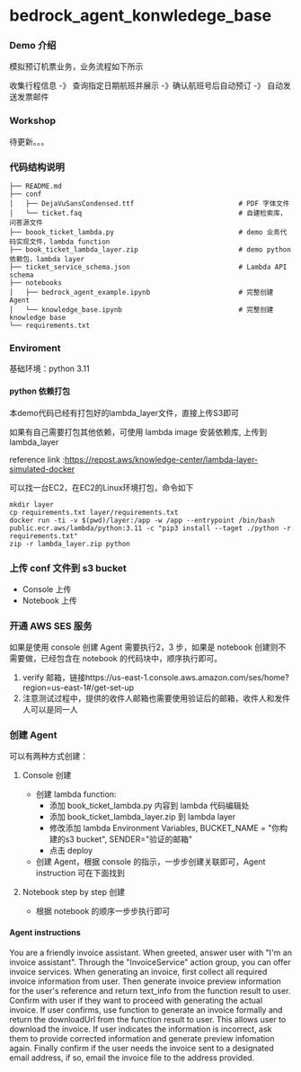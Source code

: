 # bedrock_agent_konwledege_base

### Demo 介绍

模拟预订机票业务，业务流程如下所示

收集行程信息 -》 查询指定日期航班并展示 -》确认航班号后自动预订 -》 自动发送发票邮件

### Workshop
待更新。。。

### 代码结构说明 
```
├── README.md
├── conf
│   ├── DejaVuSansCondensed.ttf                          # PDF 字体文件
│   └── ticket.faq                                       # 自建检索库，问答源文件
├── boook_ticket_lambda.py                               # demo 业务代码实现文件，lambda function
├── book_ticket_lambda_layer.zip                         # demo python 依赖包，lambda layer
├── ticket_service_schema.json                           # Lambda API schema
├── notebooks
│   ├── bedrock_agent_example.ipynb                      # 完整创建 Agent
│   └── knowledge_base.ipynb                             # 完整创建 knowledge base
└── requirements.txt
```

### Enviroment
基础环境：python 3.11

#### python 依赖打包
本demo代码已经有打包好的lambda_layer文件，直接上传S3即可

如果有自己需要打包其他依赖，可使用 lambda image 安装依赖库, 上传到 lambda_layer

reference link :https://repost.aws/knowledge-center/lambda-layer-simulated-docker

可以找一台EC2，在EC2的Linux环境打包，命令如下

```
mkdir layer
cp requirements.txt layer/requirements.txt
docker run -ti -v $(pwd)/layer:/app -w /app --entrypoint /bin/bash public.ecr.aws/lambda/python:3.11 -c "pip3 install --taget ./python -r requirements.txt"
zip -r lambda_layer.zip python
```

### 上传 conf 文件到 s3 bucket
- Console 上传
- Notebook 上传

### 开通 AWS SES 服务

如果是使用 console 创建 Agent 需要执行2，3 步，如果是 notebook 创建则不需要做，已经包含在 notebook 的代码块中，顺序执行即可。

1. verify 邮箱，链接https://us-east-1.console.aws.amazon.com/ses/home?region=us-east-1#/get-set-up
2. 注意测试过程中，提供的收件人邮箱也需要使用验证后的邮箱，收件人和发件人可以是同一人


### 创建 Agent
可以有两种方式创建：

1. Console 创建
    - 创建 lambda function: 
        * 添加 book_ticket_lambda.py 内容到 lambda 代码编辑处
        * 添加 book_ticket_lambda_layer.zip 到 lambda layer
        * 修改添加 lambda Environment Variables, BUCKET_NAME = "你构建的s3 bucket", SENDER="验证的邮箱"
        * 点击 deploy
    - 创建 Agent，根据 console 的指示，一步步创建关联即可，Agent instruction 可在下面找到

2. Notebook step by step 创建
    - 根据 notebook 的顺序一步步执行即可

#### Agent instructions
You are a friendly invoice assistant. When greeted, answer user with "I'm an invoice assistant". Through the "InvoiceService" action group, you can offer invoice services. When generating an invoice, first collect all required invoice information from user. Then generate invoice preview information for the user's reference and return text_info from the function result to user. Confirm with user if they want to proceed with generating the actual invoice. If user confirms, use function to generate an invoice formally and return the downloadUrl from the function result to user. This allows user to download the invoice. If user indicates the information is incorrect, ask them to provide corrected information and generate preview infomation again. Finally confirm if the user needs the invoice sent to a designated email address, if so, email the invoice file to the address provided.
